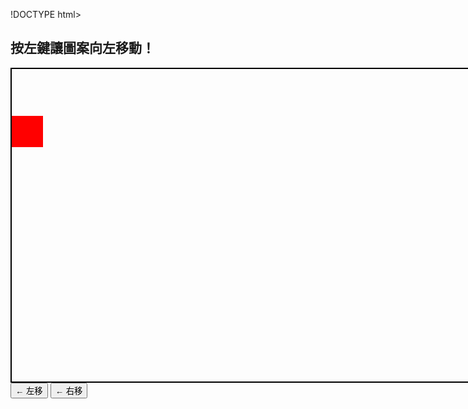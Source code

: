 !DOCTYPE html>
<html>
<head>
  <meta charset="UTF-8">
  <title>圖案移動小遊戲</title>
  <style>
    #game {
      width: 1000px;
      height: 500px;
      border: 2px solid #000;
      position: relative;
    }
    #player {
      width: 50px;
      height: 50px;
      background-color: red;
      position: absolute;
      top: 75px;
      left: 0;
    }
  </style>
</head>
<body>
  <h2>按左鍵讓圖案向左移動！</h2>
  <div id="game">
    <div id="player"></div>
  </div>
  <button onclick="moveLeft()">← 左移</button>
  <button onclick="moveright()">← 右移</button>

  <script>
  let player = document.getElementById("player");
  let position = 0;

  function moveLeft() {
    position -= 20;  // 每次向左移動 20px
    if (position < 0) position = 0;  // 不讓超出邊界
    player.style.left = position + "px";
  }

  function moveright() {
    position += 20;  // 每次向右移動 20px
    if (position > 950) position = 950;  // 不讓超出邊界 (1000 - 50)
    player.style.left = position + "px";
  }
</script>
</body>
</html>
